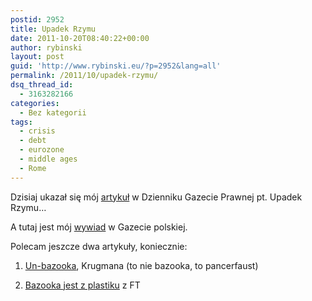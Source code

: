 ```yaml
---
postid: 2952
title: Upadek Rzymu
date: 2011-10-20T08:40:22+00:00
author: rybinski
layout: post
guid: 'http://www.rybinski.eu/?p=2952&lang=all'
permalink: /2011/10/upadek-rzymu/
dsq_thread_id:
  - 3163282166
categories:
  - Bez kategorii
tags:
  - crisis
  - debt
  - eurozone
  - middle ages
  - Rome
---
```

Dzisiaj ukazał się mój [artykuł](http://forsal.pl/artykuly/558412,rybinski_upadek_rzymu_szesnascie_wiekow_pozniej_czyli_idzie_nowe_sredniowiecze.html) w Dzienniku Gazecie Prawnej pt. Upadek Rzymu…

A tutaj jest mój [wywiad](http://www.gazetapolska.pl/9946-rzady-po-w-gospodarce-sa-grozne-dla-polski) w Gazecie polskiej.

Polecam jeszcze dwa artykuły, koniecznie:

1. [Un-bazooka](http://krugman.blogs.nytimes.com/2011/10/19/the-un-bazooka/?smid=tw-NytimesKrugman&seid=auto), Krugmana (to nie bazooka, to pancerfaust)

2. [Bazooka jest z plastiku](http://ftalphaville.ft.com/blog/2011/10/19/705876/reflections-on-the-latest-eurozone-tape-bomb/) z FT
